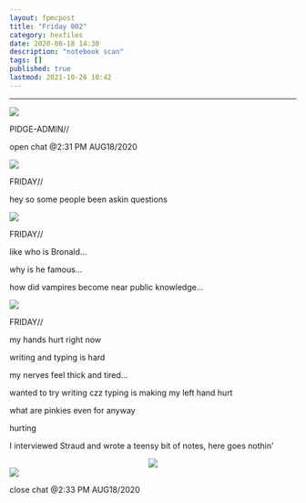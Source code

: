 ```yaml
---
layout: fpmcpost
title: "Friday 002"
category: hexfiles
date: 2020-08-18 14:30
description: "notebook scan"
tags: []
published: true
lastmod: 2021-10-26 10:42
---
```

[//]: # ( 10/15/21  -linkout removed)
[//]: # ( 10/26/21  -moved to hexfiles)

*****

<div class="chat-box">
<img src="{{ site.url }}/assets/tb/pidge.jpg" class="chat-portrait" />
<p class="ppl-sez">PIDGE-ADMIN//</p>
<p class="ppl-sez">open chat @2:31 PM AUG18/2020</p>
</div>

<div class="chat-box">
<img src="{{ site.url }}/assets/tb/friday.jpg" class="chat-portrait" />
<p class="ppl-sez">FRIDAY//</p>
<p class="ppl-sez">hey so some people been askin questions</p>
</div>

<div class="chat-box">
<img src="{{ site.url }}/assets/tb/friday.jpg" class="chat-portrait" />
<p class="ppl-sez">FRIDAY//</p>
<p class="ppl-sez">like who is Bronald...</p>
<p class="ppl-sez">why is he famous...</p>
<p class="ppl-sez">how did vampires become near public knowledge...</p>
</div>

<div class="chat-box">
<img src="{{ site.url }}/assets/tb/friday.jpg" class="chat-portrait" />
<p class="ppl-sez">FRIDAY//</p>
<p class="ppl-sez">my hands hurt right now</p>
<p class="ppl-sez">writing and typing is hard</p>
<p class="ppl-sez">my nerves feel thick and tired...</p>
<p class="ppl-sez">wanted to try writing czz typing is making my left hand hurt</p>
<p class="ppl-sez">what are pinkies even for anyway</p>
<p class="ppl-sez">hurting</p>
<p class="ppl-sez">I interviewed Straud and wrote a teensy bit of notes, here goes nothin'</p>
</div>



<center><img src="{{ site.url }}/assets/img/20200818_141839.jpg"  /></center>





<div class="chat-box">
<img src="{{ site.url }}/assets/tb/foufle.jpg" class="chat-portrait" />
<p class="ppl-sez">close chat @2:33 PM AUG18/2020</p>
</div>



